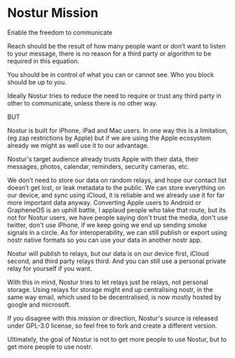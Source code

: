 # Nostur Mission

Enable the freedom to communicate

Reach should be the result of how many people want or don’t want to listen to your message, there is no reason for a third party or algorithm to be required in this equation.

You should be in control of what you can or cannot see. Who you block should be up to you.

Ideally Nostur tries to reduce the need to require or trust any third party in other to communicate, unless there is no other way.

BUT

Nostur is built for iPhone, iPad and Mac users. In one way this is a limitation, (eg zap restrictions by Apple) but if we are using the Apple ecosystem already we might as well use it to our advantage. 

Nostur's target audience already trusts Apple with their data, their messages, photos, calendar, reminders, security cameras, etc.

We don’t need to store our data on random relays, and hope our contact list doesn’t get lost, or leak metadata to the public. We can store everything on our device, and sync using iCloud, it is reliable and we already use it for far more important data anyway. Converting Apple users to Android or GrapheneOS is an uphill battle, I applaud people who take that route, but its not for Nostur users, we have people saying don't trust the media, don't use twitter, don't use iPhone, if we keep going we end up sending smoke signals in a circle. As for interoperability, we can still publish or export using nostr native formats so you can use your data in another nostr app.

Nostur will publish to relays, but our data is on our device first, iCloud second, and third party relays third. And you can still use a personal private relay for yourself if you want.

With this in mind, Nostur tries to let relays just be relays, not personal storage. Using relays for storage might end up centralising nostr, in the same way email, which used to be decentralised, is now mostly hosted by google and microsoft.

If you disagree with this mission or direction, Nostur's source is released under GPL-3.0 license, so feel free to fork and create a different version.

Ultimately, the goal of Nostur is not to get more people to use Nostur, but to get more people to use nostr.

